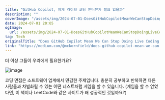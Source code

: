 ```yaml
---
title: "GitHub Copilot, 이제 라이브 코딩 인터뷰가 필요 없을까"
description: ""
coverImage: "/assets/img/2024-07-01-DoesGitHubCopilotMeanWeCanStopDoingLiveCodingInterviews_0.png"
date: 2024-07-01 20:05
ogImage: 
  url: /assets/img/2024-07-01-DoesGitHubCopilotMeanWeCanStopDoingLiveCodingInterviews_0.png
tag: Tech
originalTitle: "Does GitHub Copilot Mean We Can Stop Doing Live Coding Interviews?"
link: "https://medium.com/@mckornfield/does-github-copilot-mean-we-can-stop-doing-live-coding-interviews-aca3424352be"
---
```



더 이상 그들이 우리에게 필요한가요?

![image](/assets/img/2024-07-01-DoesGitHubCopilotMeanWeCanStopDoingLiveCodingInterviews_0.png)

코딩 면접은 소프트웨어 업계에서 민감한 주제입니다. 충분히 공부하고 반복하면 다른 사람들과 차별화될 수 있는 어떤 테스트처럼 게임을 할 수 있습니다. (게임을 할 수 없었다면, 이 책이나 LeetCode와 같은 사이트가 왜 성공적인 것일까요?)